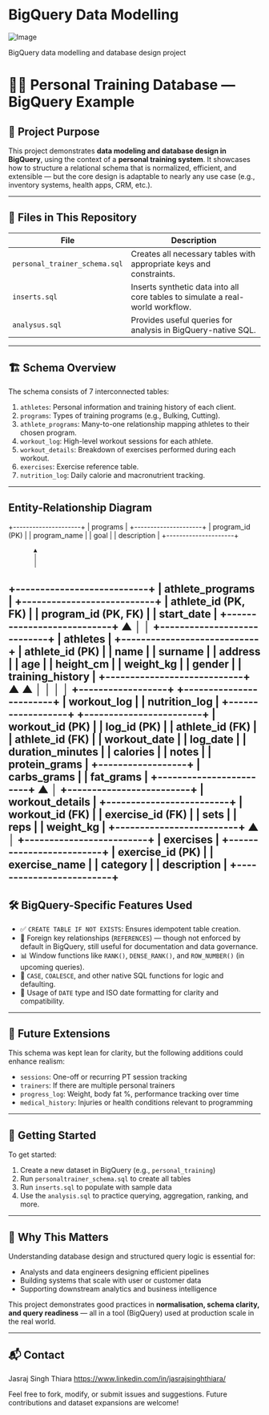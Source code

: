 # BigQuery Data Modelling

![Image](https://github.com/user-attachments/assets/e7a0b89d-144b-407d-b88d-d55ff273353f)

BigQuery data modelling and database design project

# 🏋️‍♂️ Personal Training Database — BigQuery Example

## 📘 Project Purpose

This project demonstrates **data modeling and database design in BigQuery**, using the context of a **personal training system**. It showcases how to structure a relational schema that is normalized, efficient, and extensible — but the core design is adaptable to nearly any use case (e.g., inventory systems, health apps, CRM, etc.).

---

## 📂 Files in This Repository

| File                      | Description                                                                 |
|---------------------------|-----------------------------------------------------------------------------|
| `personal_trainer_schema.sql` | Creates all necessary tables with appropriate keys and constraints.         |
| `inserts.sql` | Inserts synthetic data into all core tables to simulate a real-world workflow. |
| `analysus.sql` | Provides useful queries for analysis in BigQuery-native SQL. |

---

## 🏗️ Schema Overview

The schema consists of 7 interconnected tables:

1. `athletes`: Personal information and training history of each client.
2. `programs`: Types of training programs (e.g., Bulking, Cutting).
3. `athlete_programs`: Many-to-one relationship mapping athletes to their chosen program.
4. `workout_log`: High-level workout sessions for each athlete.
5. `workout_details`: Breakdown of exercises performed during each workout.
6. `exercises`: Exercise reference table.
7. `nutrition_log`: Daily calorie and macronutrient tracking.

---
## Entity-Relationship Diagram

+---------------------+
|      programs       |
+---------------------+
| program_id (PK)     |
| program_name        |
| goal                |
| description         |
+---------------------+

           ▲
           │
           │
+---------------------------+
|     athlete_programs      |
+---------------------------+
| athlete_id (PK, FK)       |
| program_id (PK, FK)       |
| start_date                |
+---------------------------+
           ▲
           │
           │
+----------------------------+
|         athletes           |
+----------------------------+
| athlete_id (PK)            |
| name                       |
| surname                    |
| address                    |
| age                        |
| height_cm                  |
| weight_kg                  |
| gender                     |
| training_history           |
+----------------------------+
       ▲            ▲
       │            │
       │            │
+------------------+     +------------------------+
|   workout_log    |     |     nutrition_log      |
+------------------+     +------------------------+
| workout_id (PK)  |     | log_id (PK)            |
| athlete_id (FK)  |     | athlete_id (FK)        |
| workout_date     |     | log_date               |
| duration_minutes |     | calories               |
| notes            |     | protein_grams          |
+------------------+     | carbs_grams            |
                         | fat_grams              |
                         +------------------------+
           ▲
           │
+-------------------------+
|     workout_details     |
+-------------------------+
| workout_id (FK)         |
| exercise_id (FK)        |
| sets                    |
| reps                    |
| weight_kg               |
+-------------------------+
           ▲
           │
+-------------------------+
|       exercises         |
+-------------------------+
| exercise_id (PK)        |
| exercise_name           |
| category                |
| description             |
+-------------------------+
---

## 🛠️ BigQuery-Specific Features Used

- ✅ `CREATE TABLE IF NOT EXISTS`: Ensures idempotent table creation.
- 🔑 Foreign key relationships (`REFERENCES`) — though not enforced by default in BigQuery, still useful for documentation and data governance.
- 📊 Window functions like `RANK()`, `DENSE_RANK()`, and `ROW_NUMBER()` (in upcoming queries).
- 🧠 `CASE`, `COALESCE`, and other native SQL functions for logic and defaulting.
- 📅 Usage of `DATE` type and ISO date formatting for clarity and compatibility.

---

## 🔄 Future Extensions

This schema was kept lean for clarity, but the following additions could enhance realism:
- `sessions`: One-off or recurring PT session tracking
- `trainers`: If there are multiple personal trainers
- `progress_log`: Weight, body fat %, performance tracking over time
- `medical_history`: Injuries or health conditions relevant to programming

---

## 🚀 Getting Started

To get started:
1. Create a new dataset in BigQuery (e.g., `personal_training`)
2. Run `personaltrainer_schema.sql` to create all tables
3. Run `inserts.sql` to populate with sample data
4. Use the `analysis.sql` to practice querying, aggregation, ranking, and more.

---

## 🧠 Why This Matters

Understanding database design and structured query logic is essential for:
- Analysts and data engineers designing efficient pipelines
- Building systems that scale with user or customer data
- Supporting downstream analytics and business intelligence

This project demonstrates good practices in **normalisation, schema clarity, and query readiness** — all in a tool (BigQuery) used at production scale in the real world.

---

## 📬 Contact

Jasraj Singh Thiara https://www.linkedin.com/in/jasrajsinghthiara/

Feel free to fork, modify, or submit issues and suggestions. Future contributions and dataset expansions are welcome!
